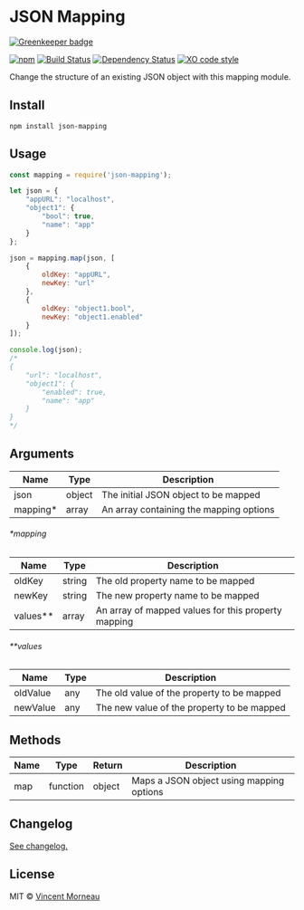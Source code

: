# JSON Mapping

[![Greenkeeper badge](https://badges.greenkeeper.io/vincentmorneau/json-mapping.svg)](https://greenkeeper.io/)

[![npm](https://img.shields.io/npm/v/json-mapping.svg)]() [![Build Status](https://travis-ci.org/vincentmorneau/json-mapping.svg?branch=master)](https://travis-ci.org/vincentmorneau/json-mapping) [![Dependency Status](https://david-dm.org/vincentmorneau/json-mapping.svg)](https://david-dm.org/vincentmorneau/json-mapping) [![XO code style](https://img.shields.io/badge/code_style-XO-5ed9c7.svg)](https://github.com/sindresorhus/xo)

Change the structure of an existing JSON object with this mapping module.

## Install
```
npm install json-mapping
```

## Usage
```javascript
const mapping = require('json-mapping');

let json = {
	"appURL": "localhost",
	"object1": {
		"bool": true,
		"name": "app"
	}
};

json = mapping.map(json, [
	{
	    oldKey: "appURL",
	    newKey: "url"
	},
	{
	    oldKey: "object1.bool",
	    newKey: "object1.enabled"
	}
]);

console.log(json);
/*
{
	"url": "localhost",
	"object1": {
		"enabled": true,
		"name": "app"
	}
}
*/
```

## Arguments
Name | Type | Description
--- | --- | ---
json | object | The initial JSON object to be mapped
mapping* | array | An array containing the mapping options

###### \*mapping
Name | Type | Description
--- | --- | ---
oldKey | string | The old property name to be mapped
newKey | string | The new property name to be mapped
values** | array | An array of mapped values for this property mapping

###### \*\*values
Name | Type | Description
--- | --- | ---
oldValue | any | The old value of the property to be mapped
newValue | any | The new value of the property to be mapped

## Methods
Name | Type | Return | Description
--- | --- | --- | ---
map | function | object | Maps a JSON object using mapping options

## Changelog
[See changelog.](changelog.md)

## License
MIT © [Vincent Morneau](http://vmorneau.me)
